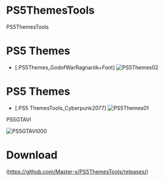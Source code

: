 # PS5ThemesTools
PS5ThemesTools

# PS5 Themes

- [.PS5Themes_GodofWarRagnarök+Font]
![PS5Themes02](https://user-images.githubusercontent.com/49209220/212571905-c920c93c-c1f4-4615-9632-9bf69e04c6c8.png)


# PS5 Themes
- [.PS5 ThemesTools_Cyberpunk2077]
![PS5Themes01](https://user-images.githubusercontent.com/49209220/212571913-04a0a732-546f-4518-aae4-c17e2596bb01.png)

PS5GTAVI

![PS5GTAVI000](https://github.com/Master-s/PS5ThemesTools/assets/49209220/d6802533-eb2b-40d7-b5fc-899165da467d)

# Download
(https://github.com/Master-s/PS5ThemesTools/releases/)
